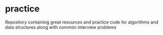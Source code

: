 # practice

Repository containing great resources and practice code for algorithms and data structures along with common interview problems
